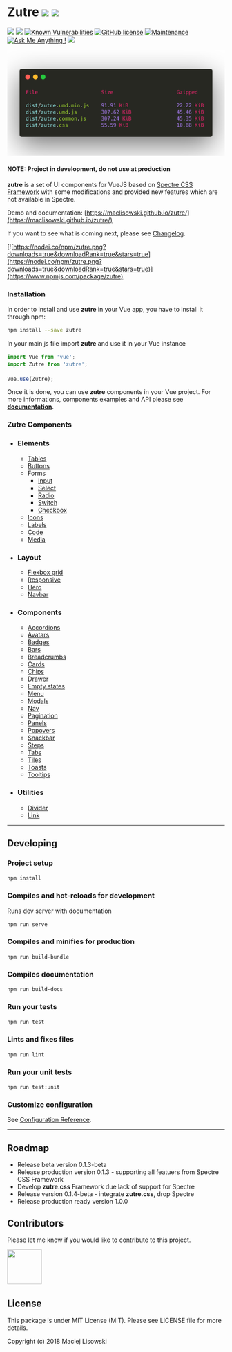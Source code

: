 # Zutre [![](https://img.shields.io/npm/v/zutre.svg)](https://www.npmjs.com/package/zutre) [![](https://img.shields.io/github/package-json/v/maclisowski/zutre.svg)](https://github.com/maclisowski/zutre) 


[![](https://img.shields.io/github/issues/maclisowski/zutre.svg)](https://github.com/maclisowski/zutre/issues) ![](https://img.shields.io/github/languages/top/maclisowski/zutre.svg) [![Known Vulnerabilities](https://snyk.io/test/github/maclisowski/zutre/badge.svg?targetFile=package.json)](https://snyk.io/test/github/maclisowski/zutre?targetFile=package.json) [![GitHub license](https://img.shields.io/github/license/maclisowski/zutre.svg)](https://github.com/maclisowski/zutre/blob/master/LICENSE) [![Maintenance](https://img.shields.io/badge/Maintained%3F-yes-green.svg)](https://gitHub.com/maclisowski/zutre/) [![Ask Me Anything !](https://img.shields.io/badge/Ask%20me-anything-1abc9c.svg)](https://twitter.com/maclisowski) [![](https://img.shields.io/npm/dt/zutre.svg)](https://www.npmjs.com/package/zutre) 

![](./carbon-sizes.png)

#### NOTE: Project in development, do not use at production

**zutre** is a set of UI components for VueJS based on [Spectre CSS Framework](https://github.com/picturepan2/spectre) with some modifications and provided new features which are not available in Spectre.

Demo and documentation: [https://maclisowski.github.io/zutre/](https://maclisowski.github.io/zutre/)

If you want to see what is coming next, please see [Changelog](https://github.com/maclisowski/zutre/blob/master/CHANGELOG.md).


[![https://nodei.co/npm/zutre.png?downloads=true&downloadRank=true&stars=true](https://nodei.co/npm/zutre.png?downloads=true&downloadRank=true&stars=true)](https://www.npmjs.com/package/zutre)

### Installation

In order to install and use **zutre** in your Vue app, you have to install it through npm: 

```bash
npm install --save zutre
```

In your main js file import **zutre** and use it in your Vue instance  

```js
import Vue from 'vue';
import Zutre from 'zutre';

Vue.use(Zutre);
```

Once it is done, you can use **zutre** components in your Vue project. For more informations, components examples and API please see **[documentation](https://maclisowski.github.io/zutre/)**.

### Zutre Components 
* ### Elements
  * [Tables](https://maclisowski.github.io/zutre/#/elements/table)
  * [Buttons](https://maclisowski.github.io/zutre/#/elements/buttons)
  * Forms
    * [Input](https://maclisowski.github.io/zutre/#/elements/forms)
    * [Select](https://maclisowski.github.io/zutre/#/elements/forms)
    * [Radio](https://maclisowski.github.io/zutre/#/elements/forms)
    * [Switch](https://maclisowski.github.io/zutre/#/elements/forms)
    * [Checkbox](https://maclisowski.github.io/zutre/#/elements/forms)
  * [Icons](https://maclisowski.github.io/zutre/#/elements/icons)
  * [Labels](https://maclisowski.github.io/zutre/#/elements/label)
  * [Code](https://maclisowski.github.io/zutre/#/elements/code)
  * [Media](https://maclisowski.github.io/zutre/#/elements/media)
* ### Layout
  * [Flexbox grid](https://maclisowski.github.io/zutre/#/layout/flexbox)
  * [Responsive](https://maclisowski.github.io/zutre/#/layout/responsive)
  * [Hero](https://maclisowski.github.io/zutre/#/layout/hero)
  * [Navbar](https://maclisowski.github.io/zutre/#/layout/navbar)
* ### Components
  * [Accordions](https://maclisowski.github.io/zutre/#/components/accordions)
  * [Avatars](https://maclisowski.github.io/zutre/#/components/avatars)
  * [Badges](https://maclisowski.github.io/zutre/#/components/badges)
  * [Bars](https://maclisowski.github.io/zutre/#/components/bars)
  * [Breadcrumbs](https://maclisowski.github.io/zutre/#/components/breadcrumbs)
  * [Cards](https://maclisowski.github.io/zutre/#/components/cards)
  * [Chips](https://maclisowski.github.io/zutre/#/components/chips)
  * [Drawer](https://maclisowski.github.io/zutre/#/components/drawer)
  * [Empty states](https://maclisowski.github.io/zutre/#/components/empty-states)
  * [Menu](https://maclisowski.github.io/zutre/#/components/menu)
  * [Modals](https://maclisowski.github.io/zutre/#/components/modals)
  * [Nav](https://maclisowski.github.io/zutre/#/components/nav)
  * [Pagination](https://maclisowski.github.io/zutre/#/components/pagination)
  * [Panels](https://maclisowski.github.io/zutre/#/components/panels)
  * [Popovers](https://maclisowski.github.io/zutre/#/components/popovers)
  * [Snackbar](https://maclisowski.github.io/zutre/#/components/snackbar)
  * [Steps](https://maclisowski.github.io/zutre/#/components/steps)
  * [Tabs](https://maclisowski.github.io/zutre/#/components/tabs)
  * [Tiles](https://maclisowski.github.io/zutre/#/components/tiles)
  * [Toasts](https://maclisowski.github.io/zutre/#/components/toasts)
  * [Tooltips](https://maclisowski.github.io/zutre/#/components/tooltips)
  
* ### Utilities
  * [Divider](https://maclisowski.github.io/zutre/#/utilities/divider)
  * [Link](https://maclisowski.github.io/zutre/#/utilities/link)

---

## Developing
### Project setup
```
npm install
```

### Compiles and hot-reloads for development
Runs dev server with documentation 
```
npm run serve
```

### Compiles and minifies for production
```
npm run build-bundle
```

### Compiles documentation
```
npm run build-docs
```

### Run your tests
```
npm run test
```

### Lints and fixes files
```
npm run lint
```

### Run your unit tests
```
npm run test:unit
```

### Customize configuration
See [Configuration Reference](https://cli.vuejs.org/config/).

--- 

## Roadmap
* Release beta version 0.1.3-beta
* Release production version 0.1.3 - supporting all featuers from Spectre CSS Framework
* Develop **zutre.css** Framework due lack of support for Spectre
* Release version 0.1.4-beta - integrate **zutre.css**, drop Spectre 
* Release production ready version 1.0.0

## Contributors
Please let me know if you would like to contribute to this project.

<a href="https://sourcerer.io/maclisowski" title="Maciej Lisowski"><img src="https://sourcerer.io/assets/avatar/maclisowski" height="80px" width="80px" alt=""/></a>


## License

This package is under MIT License (MIT). Please see LICENSE file for more details.

Copyright (c) 2018 Maciej Lisowski
